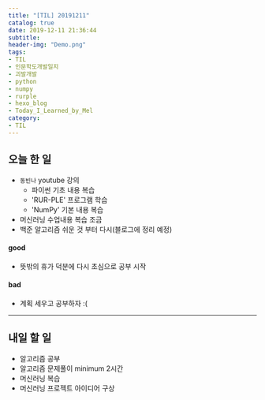 ```yaml
---
title: "[TIL] 20191211" 
catalog: true
date: 2019-12-11 21:36:44
subtitle:
header-img: "Demo.png"
tags:
- TIL
- 인문학도개발일지
- 괴발개발
- python
- numpy
- rurple
- hexo_blog
- Today_I_Learned_by_Mel
category: 
- TIL
---
```

## 오늘 한 일
- `동빈나` youtube 강의
    - 파이썬 기초 내용 복습
    - 'RUR-PLE' 프로그램 학습
    - 'NumPy' 기본 내용 복습
- 머신러닝 수업내용 복습 조금
- 백준 알고리즘 쉬운 것 부터 다시(블로그에 정리 예정)
#### good
- 뜻밖의 휴가 덕분에 다시 초심으로 공부 시작 
#### bad
- 계획 세우고 공부하자 :(
---
## 내일 할 일
- 알고리즘 공부
- 알고리즘 문제풀이 minimum 2시간
- 머신러닝 복습
- 머신러닝 프로젝트 아이디어 구상
